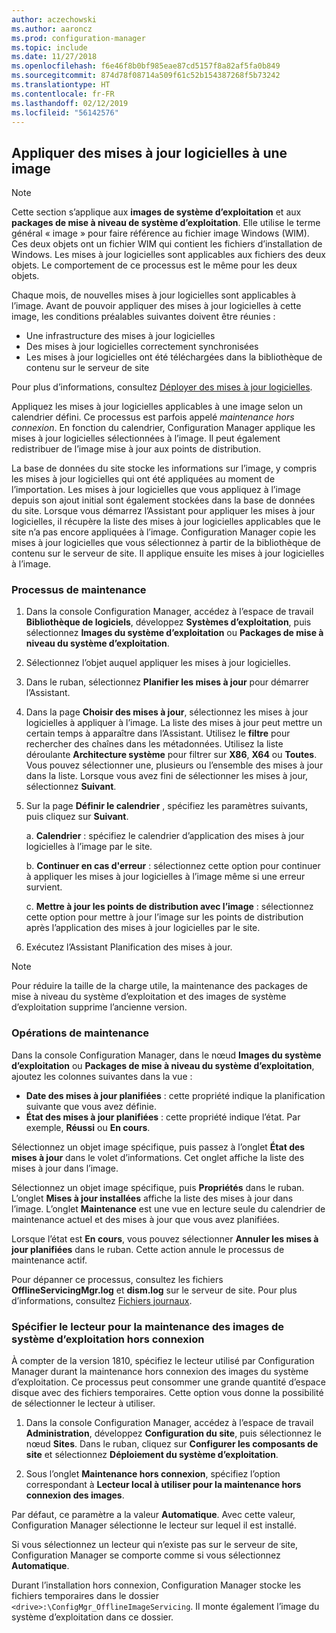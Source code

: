 ```yaml
---
author: aczechowski
ms.author: aaroncz
ms.prod: configuration-manager
ms.topic: include
ms.date: 11/27/2018
ms.openlocfilehash: f6e46f8b0bf985eae87cd5157f8a82af5fa0b849
ms.sourcegitcommit: 874d78f08714a509f61c52b154387268f5b73242
ms.translationtype: HT
ms.contentlocale: fr-FR
ms.lasthandoff: 02/12/2019
ms.locfileid: "56142576"
---
```

##  <a name="BKMK_OSImagesApplyUpdates"></a> Appliquer des mises à jour logicielles à une image  

> [!Note]  
> Cette section s’applique aux **images de système d’exploitation** et aux **packages de mise à niveau de système d’exploitation**. Elle utilise le terme général « image » pour faire référence au fichier image Windows (WIM). Ces deux objets ont un fichier WIM qui contient les fichiers d’installation de Windows. Les mises à jour logicielles sont applicables aux fichiers des deux objets. Le comportement de ce processus est le même pour les deux objets.  

Chaque mois, de nouvelles mises à jour logicielles sont applicables à l’image. Avant de pouvoir appliquer des mises à jour logicielles à cette image, les conditions préalables suivantes doivent être réunies : 

- Une infrastructure des mises à jour logicielles  
- Des mises à jour logicielles correctement synchronisées  
- Les mises à jour logicielles ont été téléchargées dans la bibliothèque de contenu sur le serveur de site  

Pour plus d’informations, consultez [Déployer des mises à jour logicielles](/sccm/sum/deploy-use/deploy-software-updates).  

Appliquez les mises à jour logicielles applicables à une image selon un calendrier défini. Ce processus est parfois appelé *maintenance hors connexion*. En fonction du calendrier, Configuration Manager applique les mises à jour logicielles sélectionnées à l’image. Il peut également redistribuer de l’image mise à jour aux points de distribution. 

La base de données du site stocke les informations sur l’image, y compris les mises à jour logicielles qui ont été appliquées au moment de l’importation. Les mises à jour logicielles que vous appliquez à l’image depuis son ajout initial sont également stockées dans la base de données du site. Lorsque vous démarrez l’Assistant pour appliquer les mises à jour logicielles, il récupère la liste des mises à jour logicielles applicables que le site n’a pas encore appliquées à l’image. Configuration Manager copie les mises à jour logicielles que vous sélectionnez à partir de la bibliothèque de contenu sur le serveur de site. Il applique ensuite les mises à jour logicielles à l’image.  


### <a name="servicing-process"></a>Processus de maintenance  

1.  Dans la console Configuration Manager, accédez à l’espace de travail **Bibliothèque de logiciels**, développez **Systèmes d’exploitation**, puis sélectionnez **Images du système d’exploitation** ou **Packages de mise à niveau du système d’exploitation**.  

2.  Sélectionnez l’objet auquel appliquer les mises à jour logicielles.  

3.  Dans le ruban, sélectionnez **Planifier les mises à jour** pour démarrer l’Assistant.  

4.  Dans la page **Choisir des mises à jour**, sélectionnez les mises à jour logicielles à appliquer à l’image. La liste des mises à jour peut mettre un certain temps à apparaître dans l’Assistant. Utilisez le **filtre** pour rechercher des chaînes dans les métadonnées. Utilisez la liste déroulante **Architecture système** pour filtrer sur **X86**, **X64** ou **Toutes**. Vous pouvez sélectionner une, plusieurs ou l’ensemble des mises à jour dans la liste. Lorsque vous avez fini de sélectionner les mises à jour, sélectionnez **Suivant**.  

5.  Sur la page **Définir le calendrier** , spécifiez les paramètres suivants, puis cliquez sur **Suivant**.  

    a.  **Calendrier** : spécifiez le calendrier d’application des mises à jour logicielles à l’image par le site.  

    b.  **Continuer en cas d'erreur** :  sélectionnez cette option pour continuer à appliquer les mises à jour logicielles à l’image même si une erreur survient.  

    c.  **Mettre à jour les points de distribution avec l’image** : sélectionnez cette option pour mettre à jour l’image sur les points de distribution après l’application des mises à jour logicielles par le site.  

6.  Exécutez l’Assistant Planification des mises à jour.  

> [!NOTE]  
>  Pour réduire la taille de la charge utile, la maintenance des packages de mise à niveau du système d’exploitation et des images de système d’exploitation supprime l’ancienne version.  


### <a name="servicing-operations"></a>Opérations de maintenance

Dans la console Configuration Manager, dans le nœud **Images du système d’exploitation** ou **Packages de mise à niveau du système d’exploitation**, ajoutez les colonnes suivantes dans la vue :
- **Date des mises à jour planifiées** : cette propriété indique la planification suivante que vous avez définie.  
- **État des mises à jour planifiées** : cette propriété indique l’état. Par exemple, **Réussi** ou **En cours**.  

Sélectionnez un objet image spécifique, puis passez à l’onglet **État des mises à jour** dans le volet d’informations. Cet onglet affiche la liste des mises à jour dans l’image. 

Sélectionnez un objet image spécifique, puis **Propriétés** dans le ruban. L’onglet **Mises à jour installées** affiche la liste des mises à jour dans l’image. L’onglet **Maintenance** est une vue en lecture seule du calendrier de maintenance actuel et des mises à jour que vous avez planifiées. 

Lorsque l’état est **En cours**, vous pouvez sélectionner **Annuler les mises à jour planifiées** dans le ruban. Cette action annule le processus de maintenance actif. 

Pour dépanner ce processus, consultez les fichiers **OfflineServicingMgr.log** et **dism.log** sur le serveur de site. Pour plus d’informations, consultez [Fichiers journaux](/sccm/core/plan-design/hierarchy/log-files).


### <a name="bkmk_servicing-drive"></a> Spécifier le lecteur pour la maintenance des images de système d’exploitation hors connexion  
<!--1358924-->

À compter de la version 1810, spécifiez le lecteur utilisé par Configuration Manager durant la maintenance hors connexion des images du système d’exploitation. Ce processus peut consommer une grande quantité d’espace disque avec des fichiers temporaires. Cette option vous donne la possibilité de sélectionner le lecteur à utiliser. 

1. Dans la console Configuration Manager, accédez à l’espace de travail **Administration**, développez **Configuration du site**, puis sélectionnez le nœud **Sites**. Dans le ruban, cliquez sur **Configurer les composants de site** et sélectionnez **Déploiement du système d’exploitation**.  

2. Sous l’onglet **Maintenance hors connexion**, spécifiez l’option correspondant à **Lecteur local à utiliser pour la maintenance hors connexion des images**.  

Par défaut, ce paramètre a la valeur **Automatique**. Avec cette valeur, Configuration Manager sélectionne le lecteur sur lequel il est installé. 

Si vous sélectionnez un lecteur qui n’existe pas sur le serveur de site, Configuration Manager se comporte comme si vous sélectionnez **Automatique**. 

Durant l’installation hors connexion, Configuration Manager stocke les fichiers temporaires dans le dossier `<drive>:\ConfigMgr_OfflineImageServicing`. Il monte également l’image du système d’exploitation dans ce dossier. 


